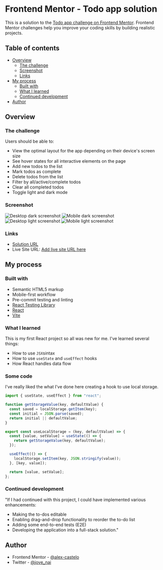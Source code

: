 # Frontend Mentor - Todo app solution

This is a solution to the [Todo app challenge on Frontend Mentor](https://www.frontendmentor.io/challenges/todo-app-Su1_KokOW). Frontend Mentor challenges help you improve your coding skills by building realistic projects.

## Table of contents

- [Overview](#overview)
  - [The challenge](#the-challenge)
  - [Screenshot](#screenshot)
  - [Links](#links)
- [My process](#my-process)
  - [Built with](#built-with)
  - [What I learned](#what-i-learned)
  - [Continued development](#continued-development)
- [Author](#author)

## Overview

### The challenge

Users should be able to:

- View the optimal layout for the app depending on their device's screen size
- See hover states for all interactive elements on the page
- Add new todos to the list
- Mark todos as complete
- Delete todos from the list
- Filter by all/active/complete todos
- Clear all completed todos
- Toggle light and dark mode

### Screenshot

![Desktop dark screenshot](./img/todo-desktop-dark.png)
![Mobile dark screenshot](./img/todo-mobile-dark.png)
![Desktop light screenshot](./img/todo-desktop-light.png)
![Mobile light screenshot](./img/todo-mobile-light.png)

### Links

- [Solution URL](https://github.com/alex-castelo/fe-mentor-todo-app)
- Live Site URL: [Add live site URL here](https://your-live-site-url.com)

## My process

### Built with

- Semantic HTML5 markup
- Mobile-first workflow
- Pre-commit testing and linting
- [React Testing Library](https://testing-library.com)
- [React](https://reactjs.org/)
- [Vite](https://vitejs.dev/)

### What I learned

This is my first React project so all was new for me. I've learned several things:

- How to use `JSX`sintax
- How to use `useState` and `useEffect` hooks
- How React handles data flow

### Some code

I've really liked the what I've done here creating a hook to use local storage.

```js
import { useState, useEffect } from "react";

function getStorageValue(key, defaultValue) {
  const saved = localStorage.getItem(key);
  const initial = JSON.parse(saved);
  return initial || defaultValue;
}

export const useLocalStorage = (key, defaultValue) => {
  const [value, setValue] = useState(() => {
    return getStorageValue(key, defaultValue);
  });

  useEffect(() => {
    localStorage.setItem(key, JSON.stringify(value));
  }, [key, value]);

  return [value, setValue];
};
```

### Continued development

"If I had continued with this project, I could have implemented various enhancements:

- Making the to-dos editable
- Enabling drag-and-drop functionality to reorder the to-do list
- Adding some end-to-end tests (E2E)
- Developing the application into a full-stack solution."

## Author

- Frontend Mentor - [@alex-castelo](https://www.frontendmentor.io/profile/alex-castelo)
- Twitter - [@jove_nai](https://mobile.twitter.com/jove_nai)
